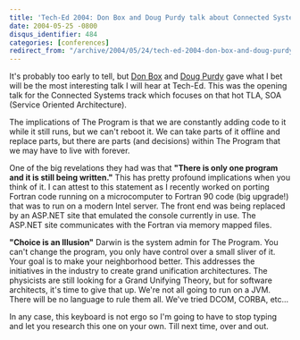 ```yaml
---
title: 'Tech-Ed 2004: Don Box and Doug Purdy talk about Connected Systems.'
date: 2004-05-25 -0800
disqus_identifier: 484
categories: [conferences]
redirect_from: "/archive/2004/05/24/tech-ed-2004-don-box-and-doug-purdy-talk-about-connected-systems.aspx/"
---
```


It's probably too early to tell, but [Don Box](http://www.gotdotnet.com/team/dbox) and [Doug
Purdy](http://www.douglasp.com/default.aspx) gave what I bet will be the most interesting talk I will hear at Tech-Ed. This was the opening talk for the Connected Systems track which focuses on that hot TLA, SOA (Service Oriented Architecture).

The implications of The Program is that we are constantly adding code to it while it still runs, but we can't reboot it. We can take parts of it offline and replace parts, but there are parts (and decisions) within The Program that we may have to live with forever.

One of the big revelations they had was that **"There is only one program and it is still being written."** This has pretty profound implications when you think of it. I can attest to this statement as I recently worked on porting Fortran code running on a microcomputer to Fortran 90 code (big upgrade!) that was to run on a modern Intel server. The front end was being replaced by an ASP.NET site that emulated the console currently in use. The ASP.NET site communicates with the Fortran via memory mapped files.

**"Choice is an Illusion"** Darwin is the system admin for The Program. You can't change the program, you only have control over a small sliver of it. Your goal is to make your neighborhood better. This addresses the initiatives in the industry to create grand unification architectures. The physicists are still looking for a Grand Unifying Theory, but for software architects, it's time to give that up. We're not all going to run on a JVM. There will be no language to rule them all. We've tried DCOM, CORBA, etc...

In any case, this keyboard is not ergo so I'm going to have to stop typing and let you research this one on your own. Till next time, over and out.
